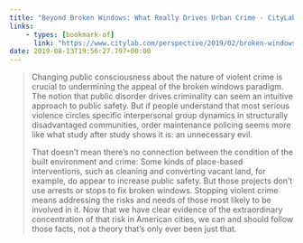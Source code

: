```yaml
---
title: "Beyond Broken Windows: What Really Drives Urban Crime - CityLab"
links:
    - types: [bookmark-of]
      link: "https://www.citylab.com/perspective/2019/02/broken-windows-theory-policing-urban-violence-crime-data/583030/"
date: 2019-08-13T19:56:27.797+00:00
---
```


> Changing public consciousness about the nature of violent crime is crucial to undermining the appeal of the broken windows paradigm. The notion that public disorder drives criminality can seem an intuitive approach to public safety. But if people understand that most serious violence circles specific interpersonal group dynamics in structurally disadvantaged communities, order maintenance policing seems more like what study after study shows it is: an unnecessary evil.
> 
> That doesn’t mean there’s no connection between the condition of the built environment and crime: Some kinds of place-based interventions, such as cleaning and converting vacant land, for example, do appear to increase public safety. But those projects don’t use arrests or stops to fix broken windows. Stopping violent crime means addressing the risks and needs of those most likely to be involved in it. Now that we have clear evidence of the extraordinary concentration of that risk in American cities, we can and should follow those facts, not a theory that’s only ever been just that.